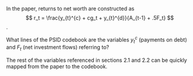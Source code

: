 In the paper, returns to net worth are constructed as $$ r_t = \frac{y_{t}^{c} + cg_t + y_{t}^{d}}{A_{t-1} + .5F_t} $$.

What lines of the PSID codebook are the variables $y_{t}^{c}$ (payments on debt) and $F_t$ (net investment flows) referring to?

The rest of the variables referenced in sections 2.1 and 2.2 can be quickly mapped from the paper to the codebook.